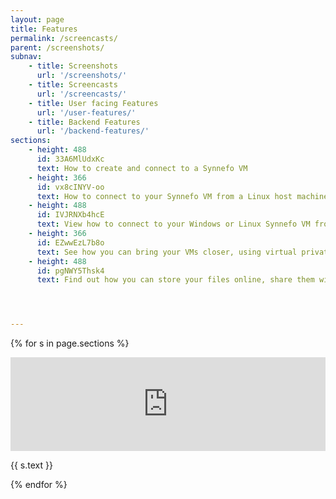 ```yaml
---
layout: page
title: Features
permalink: /screencasts/
parent: /screenshots/
subnav:
    - title: Screenshots
      url: '/screenshots/'
    - title: Screencasts
      url: '/screencasts/'
    - title: User facing Features
      url: '/user-features/'
    - title: Backend Features
      url: '/backend-features/'
sections:
    - height: 488
      id: 33A6MlUdxKc
      text: How to create and connect to a Synnefo VM
    - height: 366
      id: vx8cINYV-oo
      text: How to connect to your Synnefo VM from a Linux host machine
    - height: 488
      id: IVJRNXb4hcE
      text: View how to connect to your Windows or Linux Synnefo VM from your Windows host machine.
    - height: 366
      id: EZwwEzL7b8o
      text: See how you can bring your VMs closer, using virtual private networks.
    - height: 488
      id: pgNWY5Thsk4
      text: Find out how you can store your files online, share them with friends and access them anytime, from anywhere, simply, securely and fast.




---
```


{% for s in page.sections %}
<div class="iframe-wrap" data-height="{{ s.height }}">
    <iframe width="100%" src="https://www.youtube.com/embed/{{ s.id }}" frameborder="0" allowfullscreen class="set-height"></iframe>
    <p>{{ s.text }}</p>
</div>
{% endfor %}
